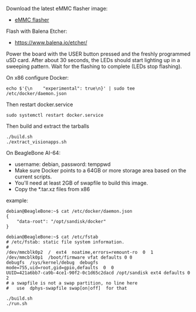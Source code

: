 Download the latest eMMC flasher image:
* [eMMC flasher](https://rcn-ee.net/rootfs/debian-arm64/2022-04-04/j721e_evm-emmc-flasher-debian-11.3-xfce-arm64-2022-04-04-8gb.img.xz)

Flash with Balena Etcher:
* https://www.balena.io/etcher/

Power the board with the USER button pressed and the freshly programmed uSD card. After about 30 seconds, the LEDs should start lighting up in a sweeping pattern. Wait for the flashing to complete (LEDs stop flashing).

On x86 configure Docker:

```
echo $'{\n    "experimental": true\n}' | sudo tee /etc/docker/daemon.json
```
Then restart docker.service
```
sudo systemctl restart docker.service
```

Then build and extract the tarballs
```
./build.sh
./extract_visionapps.sh
```

On BeagleBone AI-64:
* username: debian, password: temppwd
* Make sure Docker points to a 64GB or more storage area based on the current scripts.
* You'll need at least 2GB of swapfile to build this image.
* Copy the \*.tar.xz files from x86

example:
```
debian@BeagleBone:~$ cat /etc/docker/daemon.json 
{
	"data-root": "/opt/sandisk/docker"
}

debian@BeagleBone:~$ cat /etc/fstab 
# /etc/fstab: static file system information.
#
/dev/mmcblk0p2  /  ext4  noatime,errors=remount-ro  0  1
/dev/mmcblk0p1  /boot/firmware vfat defaults 0 0
debugfs  /sys/kernel/debug  debugfs  mode=755,uid=root,gid=gpio,defaults  0  0
UUID=421a6bb7-ca9b-4ce1-90f2-0c1d65c2dacd /opt/sandisk ext4 defaults 0 2
# a swapfile is not a swap partition, no line here
#   use  dphys-swapfile swap[on|off]  for that
```

```
./build.sh
./run.sh
```

